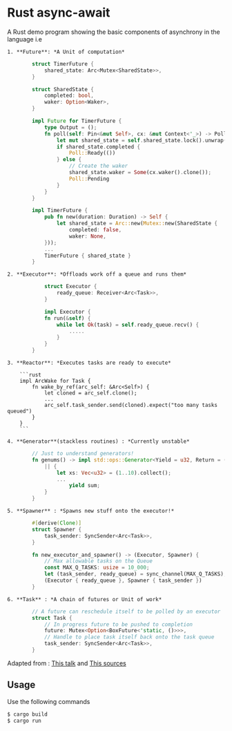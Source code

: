 # Rust async-await

A Rust demo program showing the basic components of asynchrony in the language i.e

	1. **Future**: *A Unit of computation*

```rust
		struct TimerFuture {
			shared_state: Arc<Mutex<SharedState>>,
		}

		struct SharedState {
			completed: bool,
			waker: Option<Waker>,
		}

		impl Future for TimerFuture {
			type Output = ();
			fn poll(self: Pin<&mut Self>, cx: &mut Context<'_>) -> Poll<Self::Output> {
				let mut shared_state = self.shared_state.lock().unwrap();
				if shared_state.completed {
					Poll::Ready(())
				} else {
					// Create the waker
					shared_state.waker = Some(cx.waker().clone());
					Poll::Pending
				}
			}
		}

		impl TimerFuture {
			pub fn new(duration: Duration) -> Self {
				let shared_state = Arc::new(Mutex::new(SharedState {
					completed: false,
					waker: None,
			}));
			...
			TimerFuture { shared_state }
		}
```
	2. **Executor**: *Offloads work off a queue and runs them*

```rust
			struct Executor {
				ready_queue: Receiver<Arc<Task>>,
			}

			impl Executor {
			fn run(&self) {
				while let Ok(task) = self.ready_queue.recv() {
					.....
				}
			}
		}

```
	3. **Reactor**: *Executes tasks are ready to execute*

		```rust
		impl ArcWake for Task {
			fn wake_by_ref(arc_self: &Arc<Self>) {
				let cloned = arc_self.clone();
				...
				arc_self.task_sender.send(cloned).expect("too many tasks queued")
			}
		}
		```

	4. **Generator**(stackless routines) : *Currently unstable*
	
```rust
		// Just to understand generators!
		fn genums() -> impl std::ops::Generator<Yield = u32, Return = ()> {
			|| {
				let xs: Vec<u32> = (1..10).collect();
				...
					yield sum;
			}
		}
```
	5. **Spawner** : *Spawns new stuff onto the executor!*

```rust
		#[derive(Clone)]
		struct Spawner {
			task_sender: SyncSender<Arc<Task>>,
		}

		fn new_executor_and_spawner() -> (Executor, Spawner) {
			// Max allowable tasks on the Queue
			const MAX_Q_TASKS: usize = 10_000;
			let (task_sender, ready_queue) = sync_channel(MAX_Q_TASKS);
			(Executor { ready_queue }, Spawner { task_sender })
		}

```
	6. **Task** : *A chain of futures or Unit of work*
		
```rust
		// A future can reschedule itself to be polled by an executor
		struct Task {
			// In progress future to be pushed to completion
			future: Mutex<Option<BoxFuture<'static, ()>>>,
			// Handle to place task itself back onto the task queue
			task_sender: SyncSender<Arc<Task>>,
		}
```

Adapted from : [This talk](https://www.youtube.com/watch?v=NNwK5ZPAJCk) and [This sources](https://github.com/rust-lang/async-book/blob/master/examples/02_04_executor/src/lib.rs)

## Usage
Use the following commands

```bash
$ cargo build
$ cargo run
```
